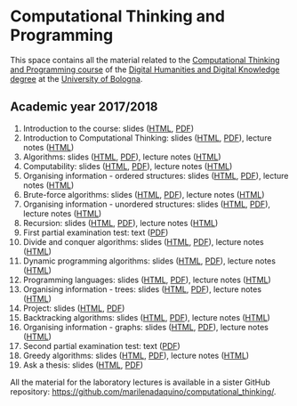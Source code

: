 # Computational Thinking and Programming

This space contains all the material related to the [Computational Thinking and Programming course](http://www.artshumanitiesculturalheritage.unibo.it/en/programmes/course-unit-catalogue/course-unit/2017/424624) of the [Digital Humanities and Digital Knowledge degree](http://corsi.unibo.it/2cycle/digitalhumanitiesdigitalknowledge) at the [University of Bologna](http://www.unibo.it/en).

## Academic year 2017/2018

1. Introduction to the course: slides ([HTML](https://rawgit.com/essepuntato/comp-think/master/2017-2018/slides/00%20-%20Course%20introduction.html), [PDF](https://rawgit.com/essepuntato/comp-think/master/2017-2018/slides/00%20-%20Course%20introduction.pdf))
1. Introduction to Computational Thinking: slides ([HTML](https://rawgit.com/essepuntato/comp-think/master/2017-2018/slides/01%20-%20Introduction%20to%20Computational%20Thinking.html), [PDF](https://rawgit.com/essepuntato/comp-think/master/2017-2018/slides/01%20-%20Introduction%20to%20Computational%20Thinking.pdf)), lecture notes ([HTML](https://rawgit.com/essepuntato/comp-think/master/2017-2018/lecture-notes/01%20-%20Introduction%20to%20computational%20thinking/index.html))
1. Algorithms: slides ([HTML](https://rawgit.com/essepuntato/comp-think/master/2017-2018/slides/02%20-%20Algorithms.html), [PDF](https://rawgit.com/essepuntato/comp-think/master/2017-2018/slides/02%20-%20Algorithms.pdf)), lecture notes ([HTML](https://rawgit.com/essepuntato/comp-think/master/2017-2018/lecture-notes/02%20-%20Algorithms/index.html))
1. Computability: slides ([HTML](https://rawgit.com/essepuntato/comp-think/master/2017-2018/slides/03%20-%20Computability.html), [PDF](https://rawgit.com/essepuntato/comp-think/master/2017-2018/slides/03%20-%20Computability.pdf)), lecture notes ([HTML](https://rawgit.com/essepuntato/comp-think/master/2017-2018/lecture-notes/03%20-%20Computability/index.html))
1. Organising information - ordered structures: slides ([HTML](https://rawgit.com/essepuntato/comp-think/master/2017-2018/slides/04%20-%20Organising%20information%20-%20ordered%20structures.html), [PDF](https://rawgit.com/essepuntato/comp-think/master/2017-2018/slides/04%20-%20Organising%20information%20-%20ordered%20structures.pdf)), lecture notes ([HTML](https://rawgit.com/essepuntato/comp-think/master/2017-2018/lecture-notes/04%20-%20Organising%20information%20-%20ordered%20structures/index.html))
1. Brute-force algorithms: slides ([HTML](https://rawgit.com/essepuntato/comp-think/master/2017-2018/slides/05%20-%20Brute-force%20algorithms.html), [PDF](https://rawgit.com/essepuntato/comp-think/master/2017-2018/slides/05%20-%20Brute-force%20algorithms.pdf)), lecture notes ([HTML](https://rawgit.com/essepuntato/comp-think/master/2017-2018/lecture-notes/05%20-%20Brute-force%20algorithms/index.html))
1. Organising information - unordered structures: slides ([HTML](https://rawgit.com/essepuntato/comp-think/master/2017-2018/slides/06%20-%20Organising%20information%20-%20unordered%20structures.html), [PDF](https://rawgit.com/essepuntato/comp-think/master/2017-2018/slides/06%20-%20Organising%20information%20-%20unordered%20structures.pdf)), lecture notes ([HTML](https://rawgit.com/essepuntato/comp-think/master/2017-2018/lecture-notes/06%20-%20Organising%20information%20-%20unordered%20structures/index.html))
1. Recursion: slides ([HTML](https://rawgit.com/essepuntato/comp-think/master/2017-2018/slides/07%20-%20Recursion.html), [PDF](https://rawgit.com/essepuntato/comp-think/master/2017-2018/slides/07%20-%20Recursion.pdf)), lecture notes ([HTML](https://rawgit.com/essepuntato/comp-think/master/2017-2018/lecture-notes/07%20-%20Recursion/index.html))
1. First partial examination test: text ([PDF](https://rawgit.com/essepuntato/comp-think/master/2017-2018/exams/first-partial-examination.pdf))
1. Divide and conquer algorithms: slides ([HTML](https://rawgit.com/essepuntato/comp-think/master/2017-2018/slides/08%20-%20Divide%20and%20conquer%20algorithms.html), [PDF](https://rawgit.com/essepuntato/comp-think/master/2017-2018/slides/08%20-%20Divide%20and%20conquer%20algorithms.pdf)), lecture notes ([HTML](https://rawgit.com/essepuntato/comp-think/master/2017-2018/lecture-notes/08%20-%20Divide%20and%20conquer%20algorithms/index.html))
1. Dynamic programming algorithms: slides ([HTML](https://rawgit.com/essepuntato/comp-think/master/2017-2018/slides/09%20-%20Dynamic%20programming%20algorithms.html), [PDF](https://rawgit.com/essepuntato/comp-think/master/2017-2018/slides/09%20-%20Dynamic%20programming%20algorithms.pdf)), lecture notes ([HTML](https://rawgit.com/essepuntato/comp-think/master/2017-2018/lecture-notes/09%20-%20Dynamic%20programming%20algorithms/index.html))
1. Programming languages: slides ([HTML](https://rawgit.com/essepuntato/comp-think/master/2017-2018/slides/10%20-%20Programming%20languages.html), [PDF](https://rawgit.com/essepuntato/comp-think/master/2017-2018/slides/10%20-%20Programming%20languages.pdf)), lecture notes ([HTML](https://rawgit.com/essepuntato/comp-think/master/2017-2018/lecture-notes/10%20-%20Programming%20languages/index.html))
1. Organising information - trees: slides ([HTML](https://rawgit.com/essepuntato/comp-think/master/2017-2018/slides/11%20-%20Organising%20information%20-%20trees.html), [PDF](https://rawgit.com/essepuntato/comp-think/master/2017-2018/slides/11%20-%20Organising%20information%20-%20trees.pdf)), lecture notes ([HTML](https://rawgit.com/essepuntato/comp-think/master/2017-2018/lecture-notes/11%20-%20Organising%20information%20-%20trees/index.html))
1. Project: slides ([HTML](https://rawgit.com/essepuntato/comp-think/master/2017-2018/slides/12%20-%20Project.html), [PDF](https://rawgit.com/essepuntato/comp-think/master/2017-2018/slides/12%20-%20Project.pdf))
1. Backtracking algorithms: slides ([HTML](https://rawgit.com/essepuntato/comp-think/master/2017-2018/slides/13%20-%20Backtracking%20algorithms.html), [PDF](https://rawgit.com/essepuntato/comp-think/master/2017-2018/slides/13%20-%20Backtracking%20algorithms.pdf)), lecture notes ([HTML](https://rawgit.com/essepuntato/comp-think/master/2017-2018/lecture-notes/12%20-%20Backtracking%20algorithms/index.html))
1. Organising information - graphs: slides ([HTML](https://rawgit.com/essepuntato/comp-think/master/2017-2018/slides/14%20-%20Organising%20information%20-%20graphs.html), [PDF](https://rawgit.com/essepuntato/comp-think/master/2017-2018/slides/14%20-%20Organising%20information%20-%20graphs.pdf)), lecture notes ([HTML](https://rawgit.com/essepuntato/comp-think/master/2017-2018/lecture-notes/13%20-%20Organising%20information%20-%20graphs/index.html))
1. Second partial examination test: text ([PDF](https://rawgit.com/essepuntato/comp-think/master/2017-2018/exams/second-partial-examination.pdf))
1. Greedy algorithms: slides ([HTML](https://rawgit.com/essepuntato/comp-think/master/2017-2018/slides/15%20-%20Greedy%20algorithms.html), [PDF](https://rawgit.com/essepuntato/comp-think/master/2017-2018/slides/15%20-%20Greedy%20algorithms.pdf)), lecture notes ([HTML](https://rawgit.com/essepuntato/comp-think/master/2017-2018/lecture-notes/14%20-%20Greedy%20algorithms/index.html))
1. Ask a thesis: slides ([HTML](https://rawgit.com/essepuntato/comp-think/master/2017-2018/slides/16%20-%20Ask%20a%20thesis.html), [PDF](https://rawgit.com/essepuntato/comp-think/master/2017-2018/slides/16%20-%20Ask%20a%20thesis.pdf))

All the material for the laboratory lectures is available in a sister GitHub repository: https://github.com/marilenadaquino/computational_thinking/.